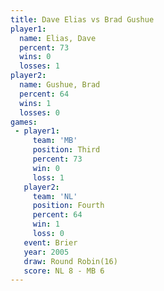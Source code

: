 ```yaml
---
title: Dave Elias vs Brad Gushue
player1:            
  name: Elias, Dave 
  percent: 73       
  wins: 0           
  losses: 1         
player2:            
  name: Gushue, Brad
  percent: 64       
  wins: 1           
  losses: 0         
games:
 - player1:         
     team: 'MB'     
     position: Third
     percent: 73    
     win: 0         
     loss: 1        
   player2:          
     team: 'NL'      
     position: Fourth
     percent: 64     
     win: 1          
     loss: 0         
   event: Brier         
   year: 2005           
   draw: Round Robin(16)
   score: NL 8 - MB 6   
---
```

